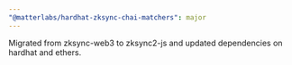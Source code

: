 ```yaml
---
"@matterlabs/hardhat-zksync-chai-matchers": major
---
```


Migrated from zksync-web3 to zksync2-js and updated dependencies on hardhat and ethers.
